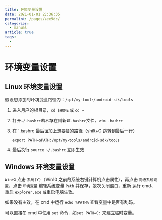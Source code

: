 ```yaml
---
title: 环境变量设置
date: 2021-01-01 22:36:35
permalink: /pages/aee9dc/
categories: 
  - manual
article: true
tags: 
  - 
---
```

# 环境变量设置

## Linux 环境变量设置

假设想添加的环境变量路径为：`/opt/my-tools/android-sdk/tools`

1. 进入用户的根目录，`cd $HOME` 或 `cd ~`

2. 打开`~/.bashrc`若不存在则新建`.bashrc`文件，`vim .bashrc`

3. 在 `.bashrc 最后面加上想要加的路径（shift+G 跳转到最后一行）

   ```
   export PATH=$PATH:/opt/my-tools/android-sdk/tools
   ```

4. 最后执行 `source ~/.bashrc` 立即生效



## Windows 环境变量设置

`Win+X` 点击 `系统(Y)`（Win10 之前的系统右键计算机点击属性），再点击 `高级系统设置`，点击 `环境变量` 编辑系统变量 `Path` 并保存，依次关闭窗口，重新 运行 cmd、重启 `explorer.exe` 或重启电脑生效。

如果没有生效，在 cmd 中运行 `echo %PATH%` 查看变量中是否有乱码。

可以直接在 cmd 中使用 `set` 命令，如`set PATH=C:` 来建立临时变量。